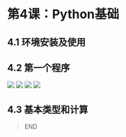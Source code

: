 # 第4课：Python基础

## 4.1 环境安装及使用

## 4.2 第一个程序
![](https://img3.doubanio.com/view/photo/l/public/p2533823201.webp)
![](https://img3.doubanio.com/view/photo/l/public/p2533823203.webp)
![](https://img3.doubanio.com/view/photo/l/public/p2533823204.webp)
![](https://img3.doubanio.com/view/photo/l/public/p2533823200.webp)

## 4.3 基本类型和计算

> END
